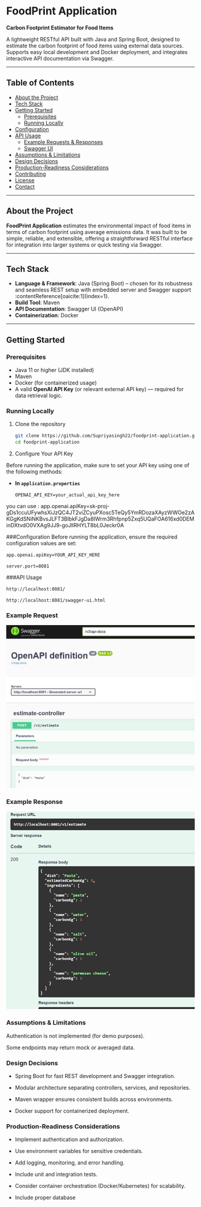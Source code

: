 # FoodPrint Application

**Carbon Footprint Estimator for Food Items**

A lightweight RESTful API built with Java and Spring Boot, designed to estimate the carbon footprint of food items using external data sources. Supports easy local development and Docker deployment, and integrates interactive API documentation via Swagger.

---

## Table of Contents

- [About the Project](#about-the-project)  
- [Tech Stack](#tech-stack)  
- [Getting Started](#getting-started)  
  - [Prerequisites](#prerequisites)  
  - [Running Locally](#running-locally) 
- [Configuration](#configuration)  
- [API Usage](#api-usage)  
  - [Example Requests & Responses](#example-requests--responses)  
  - [Swagger UI](#swagger-ui)  
- [Assumptions & Limitations](#assumptions--limitations)  
- [Design Decisions](#design-decisions)  
- [Production-Readiness Considerations](#production-readiness-considerations)  
- [Contributing](#contributing)  
- [License](#license)  
- [Contact](#contact)

---

## About the Project

**FoodPrint Application** estimates the environmental impact of food items in terms of carbon footprint using average emissions data. It was built to be simple, reliable, and extensible, offering a straightforward RESTful interface for integration into larger systems or quick testing via Swagger.

---

## Tech Stack

- **Language & Framework**: Java (Spring Boot) – chosen for its robustness and seamless REST setup with embedded server and Swagger support :contentReference[oaicite:1]{index=1}.
- **Build Tool**: Maven
- **API Documentation**: Swagger UI (OpenAPI)
- **Containerization**: Docker

---

## Getting Started

### Prerequisites

- Java 11 or higher (JDK installed)
- Maven
- Docker (for containerized usage)
- A valid **OpenAI API Key** (or relevant external API key) — required for data retrieval logic.

### Running Locally

1. Clone the repository  
   ```bash
   git clone https://github.com/Supriyasingh22/foodprint-application.git
   cd foodprint-application

2. Configure Your API Key

Before running the application, make sure to set your API key using one of the following methods:

- **In `application.properties`**  
  ```properties
  OPENAI_API_KEY=your_actual_api_key_here
you can use : app.openai.apiKey=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


###Configuration 
Before running the application, ensure the required configuration values are set:
```API Keys
app.openai.apiKey=YOUR_API_KEY_HERE

```
```Server Port
server.port=8081
```
###API Usage 
```API Base URL
http://localhost:8081/
```
```Swagger Documentation
http://localhost:8081/swagger-ui.html
```

### Example Request
![Swagger Request](request.jpg)

### Example Response
![Swagger Response](response.jpg)

### Assumptions & Limitations

Authentication is not implemented (for demo purposes).

Some endpoints may return mock or averaged data.

### Design Decisions

- Spring Boot for fast REST development and Swagger integration.

- Modular architecture separating controllers, services, and repositories.

- Maven wrapper ensures consistent builds across environments.

- Docker support for containerized deployment.

### Production-Readiness Considerations

- Implement authentication and authorization.

- Use environment variables for sensitive credentials.

- Add logging, monitoring, and error handling.

- Include unit and integration tests.

- Consider container orchestration (Docker/Kubernetes) for scalability.

- Include proper database
  


















